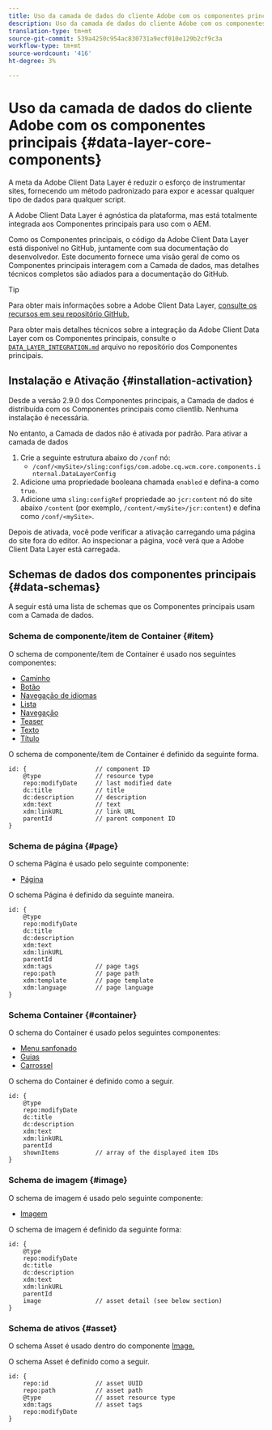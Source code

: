 ```yaml
---
title: Uso da camada de dados do cliente Adobe com os componentes principais
description: Uso da camada de dados do cliente Adobe com os componentes principais
translation-type: tm+mt
source-git-commit: 539a4250c954ac830731a9ecf010e129b2cf9c3a
workflow-type: tm+mt
source-wordcount: '416'
ht-degree: 3%

---
```



# Uso da camada de dados do cliente Adobe com os componentes principais {#data-layer-core-components}

A meta da Adobe Client Data Layer é reduzir o esforço de instrumentar sites, fornecendo um método padronizado para expor e acessar qualquer tipo de dados para qualquer script.

A Adobe Client Data Layer é agnóstica da plataforma, mas está totalmente integrada aos Componentes principais para uso com o AEM.

Como os Componentes principais, o código da Adobe Client Data Layer está disponível no GitHub, juntamente com sua documentação do desenvolvedor. Este documento fornece uma visão geral de como os Componentes principais interagem com a Camada de dados, mas detalhes técnicos completos são adiados para a documentação do GitHub.

>[!TIP]
>
>Para obter mais informações sobre a Adobe Client Data Layer, [consulte os recursos em seu repositório GitHub.](https://github.com/adobe/adobe-client-data-layer)
>
>Para obter mais detalhes técnicos sobre a integração da Adobe Client Data Layer com os Componentes principais, consulte o [`DATA_LAYER_INTEGRATION.md`](https://github.com/adobe/aem-core-wcm-components/blob/master/DATA_LAYER_INTEGRATION.md) arquivo no repositório dos Componentes principais.


## Instalação e Ativação {#installation-activation}

Desde a versão 2.9.0 dos Componentes principais, a Camada de dados é distribuída com os Componentes principais como clientlib. Nenhuma instalação é necessária.

No entanto, a Camada de dados não é ativada por padrão. Para ativar a camada de dados

1. Crie a seguinte estrutura abaixo do `/conf` nó:
   * `/conf/<mySite>/sling:configs/com.adobe.cq.wcm.core.components.internal.DataLayerConfig`
1. Adicione uma propriedade booleana chamada `enabled` e defina-a como `true`.
1. Adicione uma `sling:configRef` propriedade ao `jcr:content` nó do site abaixo `/content` (por exemplo, `/content/<mySite>/jcr:content`) e defina como `/conf/<mySite>`.

Depois de ativada, você pode verificar a ativação carregando uma página do site fora do editor. Ao inspecionar a página, você verá que a Adobe Client Data Layer está carregada.

## Schemas de dados dos componentes principais {#data-schemas}

A seguir está uma lista de schemas que os Componentes principais usam com a Camada de dados.

### Schema de componente/item de Container {#item}

O schema de componente/item de Container é usado nos seguintes componentes:

* [Caminho](/help/components/breadcrumb.md)
* [Botão](/help/components/button.md)
* [Navegação de idiomas](/help/components/language-navigation.md)
* [Lista](/help/components/list.md)
* [Navegação](/help/components/navigation.md)
* [Teaser](/help/components/teaser.md)
* [Texto](/help/components/text.md)
* [Título](/help/components/title.md)

O schema de componente/item de Container é definido da seguinte forma.

```
id: {                   // component ID
    @type               // resource type
    repo:modifyDate     // last modified date
    dc:title            // title
    dc:description      // description
    xdm:text            // text
    xdm:linkURL         // link URL
    parentId            // parent component ID
}
```


### Schema de página {#page}

O schema Página é usado pelo seguinte componente:

* [Página](/help/components/page.md)

O schema Página é definido da seguinte maneira.

```
id: {
    @type
    repo:modifyDate
    dc:title
    dc:description
    xdm:text
    xdm:linkURL
    parentId
    xdm:tags            // page tags
    repo:path           // page path
    xdm:template        // page template
    xdm:language        // page language
}
```

### Schema Container {#container}

O schema do Container é usado pelos seguintes componentes:

* [Menu sanfonado](/help/components/accordion.md)
* [Guias](/help/components/tabs.md)
* [Carrossel](/help/components/carousel.md)

O schema do Container é definido como a seguir.

```
id: {
    @type
    repo:modifyDate
    dc:title
    dc:description
    xdm:text
    xdm:linkURL
    parentId
    shownItems          // array of the displayed item IDs
}
```

### Schema de imagem {#image}

O schema de imagem é usado pelo seguinte componente:

* [Imagem](/help/components/image.md)

O schema de imagem é definido da seguinte forma:

```
id: {
    @type
    repo:modifyDate
    dc:title
    dc:description
    xdm:text
    xdm:linkURL
    parentId
    image               // asset detail (see below section)
}
```

### Schema de ativos {#asset}

O schema Asset é usado dentro do componente [Image.](/help/components/image.md)

O schema Asset é definido como a seguir.

```
id: {
    repo:id             // asset UUID
    repo:path           // asset path
    @type               // asset resource type
    xdm:tags            // asset tags
    repo:modifyDate
}
```

